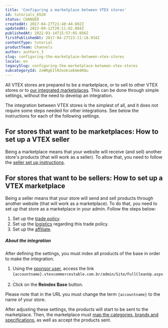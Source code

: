 ```yaml
---
title: 'Configuring a marketplace between VTEX stores'
id: tutorials_6520
status: CHANGED
createdAt: 2017-04-27T21:48:44.692Z
updatedAt: 2022-09-12T20:11:02.084Z
publishedAt: 2022-03-14T15:57:05.056Z
firstPublishedAt: 2017-04-27T23:11:18.934Z
contentType: tutorial
productTeam: Channels
author: authors_3
slug: configuring-the-marketplace-between-vtex-stores
locale: en
legacySlug: configuring-the-marketplace-between-vtex-stores
subcategoryId: 2xWRgEIlR2ookieEmm4KQu
---
```



All VTEX stores are prepared to be a marketplace, or to sell to other VTEX stores or to [our integrated marketplaces](/en/tutorial/integrating-with-marketplace/). This can be done through simple settings, without the need to develop an integration.

The integration between VTEX stores is the simplest of all, and it does not require some steps needed for other integrations. See below the instructions for each of the following settings.

## For stores that want to be marketplaces: How to set up a VTEX seller
Being a marketplace means that your website will receive (and sell) another store's products (that will work as a seller). To allow that, you need to follow the [seller set up instructions](/en/tutorial/configuring-the-seller/).

## For stores that want to be sellers: How to set up a VTEX marketplace
Being a seller means that your store will send and sell products through another website (that will work as a marketplace). To do that, you need to set up that store as a marketplace in your admin. Follow the steps below:

1. Set up the [trade policy](/en/tutorial/configuring-a-marketplace-sales-policy/).
2. Set up the [logistics](/en/tutorial/configuring-logistics-for-a-marketplace/) regarding this trade policy.
3. Set up the [affiliate](/en/tutorial/configuring-affiliates/).

##### About the integration

After defining the settings, you must index all products of the base in order to make the integration.

1. Using the [sponsor user](https://help.vtex.com/en/tracks/contas-e-permissoes--5PxyAgZrtiYlaYZBTlhJ2A/56Bd0KpwbvAji1aFs94xdA?locale=pt), access the link `{accountname}.vtexcommercestable.com.br/admin/Site/FullCleanUp.aspx`.
2. Click on the __Reindex Base__ button.

Please note that in the URL you must change the term `{accountname}` to the name of your store.

After adjusting these settings, the products will start to be sent to the marketplace. Then, the marketplace must [map the categories, brands and specifications](https://help.vtex.com/en/tutorial/mapeando-categorias-e-marcas-para-marketplace), as well as accept the products sent.

